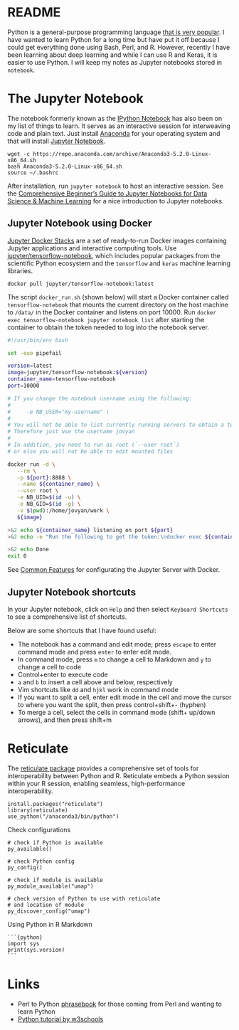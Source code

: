 # README

Python is a general-purpose programming language [that is very popular](https://madnight.github.io/githut/). I have wanted to learn Python for a long time but have put it off because I could get everything done using Bash, Perl, and R. However, recently I have been learning about deep learning and while I can use R and Keras, it is easier to use Python. I will keep my notes as Jupyter notebooks stored in `notebook`.

# The Jupyter Notebook

The notebook formerly known as the [IPython Notebook](https://ipython.org/notebook.html) has also been on my list of things to learn. It serves as an interactive session for interweaving code and plain text. Just install [Anaconda](https://www.continuum.io/downloads) for your operating system and that will install [Jupyter Notebook](https://jupyter.readthedocs.io/en/latest/install.html).

    wget -c https://repo.anaconda.com/archive/Anaconda3-5.2.0-Linux-x86_64.sh
    bash Anaconda3-5.2.0-Linux-x86_64.sh
    source ~/.bashrc

After installation, run `jupyter notebook` to host an interactive session. See the [Comprehensive Beginner’s Guide to Jupyter Notebooks for Data Science & Machine Learning](https://www.analyticsvidhya.com/blog/2018/05/starters-guide-jupyter-notebook/) for a nice introduction to Jupyter notebooks.

## Jupyter Notebook using Docker

[Jupyter Docker Stacks](https://jupyter-docker-stacks.readthedocs.io/en/latest/index.html) are a set of ready-to-run Docker images containing Jupyter applications and interactive computing tools. Use [jupyter/tensorflow-notebook](https://jupyter-docker-stacks.readthedocs.io/en/latest/using/selecting.html#jupyter-tensorflow-notebook), which includes popular packages from the scientific Python ecosystem and the `tensorflow` and `keras` machine learning libraries.

    docker pull jupyter/tensorflow-notebook:latest

The script `docker_run.sh` (shown below) will start a Docker container called `tensorflow-notebook` that mounts the current directory on the host machine to `/data/` in the Docker container and listens on port 10000. Run `docker exec tensorflow-notebook jupyter notebook list` after starting the container to obtain the token needed to log into the notebook server.

```bash
#!/usr/bin/env bash

set -euo pipefail

version=latest
image=jupyter/tensorflow-notebook:${version}
container_name=tensorflow-notebook
port=10000

# If you change the notebook username using the following:
#
#     -e NB_USER="my-username" \
#
# You will not be able to list currently running servers to obtain a token.
# Therefore just use the username jovyan
#
# In addition, you need to run as root (`--user root`)
# or else you will not be able to edit mounted files

docker run -d \
   --rm \
   -p ${port}:8888 \
   --name ${container_name} \
   --user root \
   -e NB_UID=$(id -u) \
   -e NB_GID=$(id -g) \
   -v $(pwd):/home/jovyan/work \
   ${image}

>&2 echo ${container_name} listening on port ${port}
>&2 echo -e "Run the following to get the token:\ndocker exec ${container_name} jupyter notebook list"

>&2 echo Done
exit 0
```

See [Common Features](https://jupyter-docker-stacks.readthedocs.io/en/latest/using/common.html) for configurating the Jupyter Server with Docker.

## Jupyter Notebook shortcuts

In your Jupyter notebook, click on `Help` and then select `Keyboard Shortcuts` to see a comprehensive list of shortcuts.

Below are some shortcuts that I have found useful:

* The notebook has a command and edit mode; press `escape` to enter command mode and press `enter` to enter edit mode.
* In command mode, press `m` to change a cell to Markdown and `y` to change a cell to code
* Control+enter to execute code
* `a` and `b` to insert a cell above and below, respectively
* Vim shortcuts like `dd` and `hjkl` work in command mode
* If you want to split a cell, enter edit mode in the cell and move the cursor to where you want the split, then press control+shift+- (hyphen)
* To merge a cell, select the cells in command mode (shift+ up/down arrows), and then press shift+m

# Reticulate

The [reticulate package](https://github.com/rstudio/reticulate) provides a comprehensive set of tools for interoperability between Python and R. Reticulate embeds a Python session within your R session, enabling seamless, high-performance interoperability.

    install.packages("reticulate")
    library(reticulate)
    use_python("/anaconda3/bin/python")

Check configurations

    # check if Python is available
    py_available()
    
    # check Python config
    py_config()
    
    # check if module is available
    py_module_available("umap")
    
    # check version of Python to use with reticulate
    # and location of module
    py_discover_config("umap")

Using Python in R Markdown

    ```{python}
    import sys
    print(sys.version)
    ```

# Links

* Perl to Python [phrasebook](https://wiki.python.org/moin/PerlPhrasebook) for those coming from Perl and wanting to learn Python
* [Python tutorial by w3schools](https://www.w3schools.com/python/default.asp)

